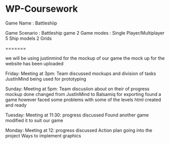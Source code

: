 # WP-Coursework


Game Name : Battleshiip

Game Scenario : Battleship game
2 Game modes : Single Player/Multiplayer
5 Ship models
2 Grids

=======

we will be using justinmind for the mockup of our game
 the mock up for the website has been uploaded 
 

Friday: Meeting at 3pm: Team discussed mockups and division of tasks
JustInMind being used for prototyping

Sunday: Meeting at 5pm: Team discusiion about on their of progress
mockup done 
changed from JustInMind to Balsamiq for exporting
found a game however faced some problems with some of the levels
html created and ready

Tuesday: Meeting at 11:30: progress discussed
Found another game
modified it to suit our game

Monday: Meeting at 12: progress discussed
Action plan going into the project
Ways to implement graphics




